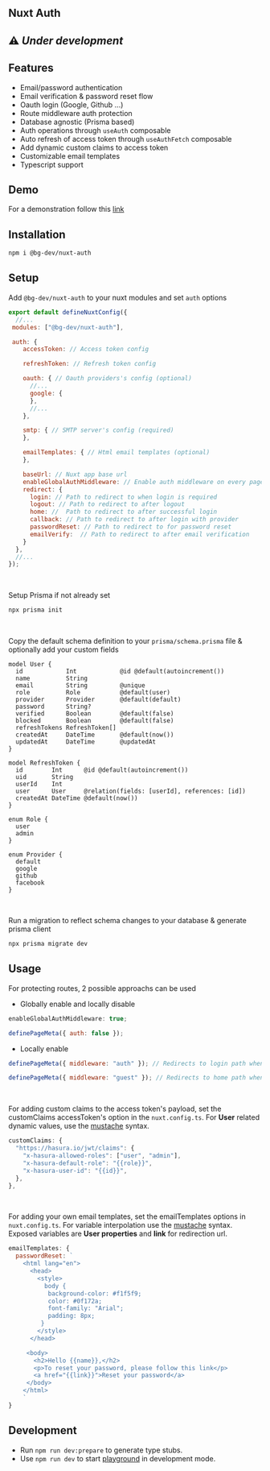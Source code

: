 ## Nuxt Auth
## ⚠️ *Under development*

## Features

- Email/password authentication
- Email verification & password reset flow
- Oauth login (Google, Github ...)
- Route middleware auth protection
- Database agnostic (Prisma based)
- Auth operations through `useAuth` composable
- Auto refresh of access token through `useAuthFetch` composable
- Add dynamic custom claims to access token
- Customizable email templates
- Typescript support

## Demo

For a demonstration follow this [link](https://nuxt-auth-starter.vercel.app/)

## Installation

```bash
npm i @bg-dev/nuxt-auth
```

## Setup

Add `@bg-dev/nuxt-auth` to your nuxt modules and set `auth` options

```javascript
export default defineNuxtConfig({
  //...
 modules: ["@bg-dev/nuxt-auth"],

 auth: {
    accessToken: // Access token config

    refreshToken: // Refresh token config

    oauth: { // Oauth providers's config (optional)
      //...
      google: {
      },
      //...
    },

    smtp: { // SMTP server's config (required)
    },

    emailTemplates: { // Html email templates (optional)
    },

    baseUrl: // Nuxt app base url
    enableGlobalAuthMiddleware: // Enable auth middleware on every page
    redirect: {
      login: // Path to redirect to when login is required
      logout: // Path to redirect to after logout
      home: //  Path to redirect to after successful login
      callback: // Path to redirect to after login with provider
      passwordReset: // Path to redirect to for password reset
      emailVerify:  // Path to redirect to after email verification
    }
  },
  //...
});
```

<br>

Setup Prisma if not already set

```bash
npx prisma init
```

<br>

Copy the default schema definition to your `prisma/schema.prisma` file & optionally add your custom fields

```prisma
model User {
  id            Int            @id @default(autoincrement())
  name          String
  email         String         @unique
  role          Role           @default(user)
  provider      Provider       @default(default)
  password      String?
  verified      Boolean        @default(false)
  blocked       Boolean        @default(false)
  refreshTokens RefreshToken[]
  createdAt     DateTime       @default(now())
  updatedAt     DateTime       @updatedAt
}

model RefreshToken {
  id        Int      @id @default(autoincrement())
  uid       String
  userId    Int
  user      User     @relation(fields: [userId], references: [id])
  createdAt DateTime @default(now())
}

enum Role {
  user
  admin
}

enum Provider {
  default
  google
  github
  facebook
}
```

<br>

Run a migration to reflect schema changes to your database & generate prisma client

```bash
npx prisma migrate dev
```

## Usage

For protecting routes, 2 possible approachs can be used

- Globally enable and locally disable

```javascript
enableGlobalAuthMiddleware: true;
```

```javascript
definePageMeta({ auth: false });
```

- Locally enable

```javascript
definePageMeta({ middleware: "auth" }); // Redirects to login path when not loggedIn
```

```javascript
definePageMeta({ middleware: "guest" }); // Redirects to home path when loggedIn
```

<br>

For adding custom claims to the access token's payload, set the customClaims accessToken's option in the `nuxt.config.ts`. For **User** related dynamic values, use the [mustache](https://github.com/janl/mustache.js/) syntax.

```javascript
customClaims: {
  "https://hasura.io/jwt/claims": {
    "x-hasura-allowed-roles": ["user", "admin"],
    "x-hasura-default-role": "{{role}}",
    "x-hasura-user-id": "{{id}}",
  },
},
```

<br>

For adding your own email templates, set the emailTemplates options in `nuxt.config.ts`. For variable interpolation use the [mustache](https://github.com/janl/mustache.js/) syntax. Exposed variables are **User properties** and **link** for redirection url.

```javascript
emailTemplates: {
  passwordReset: `
    <html lang="en">
      <head>
        <style>
          body {
           background-color: #f1f5f9;
           color: #0f172a;
           font-family: "Arial";
           padding: 8px;
         }
        </style>
      </head>

     <body>
       <h2>Hello {{name}},</h2>
       <p>To reset your password, please follow this link</p>
       <a href="{{link}}">Reset your password</a>
     </body>
    </html>
    `
}
```

## Development

- Run `npm run dev:prepare` to generate type stubs.
- Use `npm run dev` to start [playground](./playground) in development mode.
